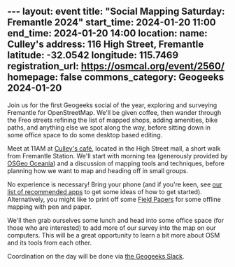--- layout: event title: "Social Mapping Saturday: Fremantle 2024"
start_time: 2024-01-20 11:00
end_time: 2024-01-20 14:00
location:
    name: Culley's
    address: 116 High Street, Fremantle
    latitude: -32.0542
    longitude: 115.7469
registration_url: https://osmcal.org/event/2560/
homepage: false
commons_category: Geogeeks 2024-01-20
---

Join us for the first Geogeeks social of the year, exploring and surveying Fremantle for OpenStreetMap. We'll be given coffee, then wander through the Freo streets refining the list of mapped shops, adding amenities, bike paths, and anything else we spot along the way, before sitting down in some office space to do some desktop based editing.

Meet at 11AM at [Culley's café](https://culleys.com.au/), located in the High Street mall, a short walk from Fremantle Station.
We'll start with morning tea (generously provided by [OSGeo Oceania](https://osgeo-oceania.org))
and a discussion of mapping tools and techniques, before planning how we want to map and heading off in small groups.

No experience is necessary! Bring your phone (and if you're keen, see [our list of recommended apps](https://wiki.openstreetmap.org/wiki/Perth/Social_Mapping_Sunday#Getting_Started) to get some ideas of how to get started).
Alternatively, you might like to print off some [Field Papers](https://fieldpapers.org) for some offline mapping with pen and paper.

We'll then grab ourselves some lunch and head into some office space (for those who are interested) to add more of our survey into the map on our computers. This will be a great opportunity to learn a bit more about OSM and its tools from each other.

Coordination on the day will be done via [the Geogeeks Slack](https://join.slack.com/t/geogeeks/shared_invite/zt-13fnotoqb-YkyMTmvwZEB_nDUis_30hw).
